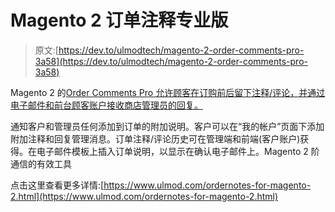 # Magento 2 订单注释专业版

> 原文:[https://dev.to/ulmodtech/magento-2-order-comments-pro-3a58](https://dev.to/ulmodtech/magento-2-order-comments-pro-3a58)

Magento 2 的[Order Comments Pro 允许顾客在订购前后留下注释/评论，并通过电子邮件和前台顾客账户接收商店管理员的回复。](https://www.ulmod.com/ordernotes-for-magento-2.html)

通知客户和管理员任何添加到订单的附加说明。客户可以在“我的帐户”页面下添加附加注释和回复管理消息。订单注释/评论历史可在管理端和前端(客户账户)获得。在电子邮件模板上插入订单说明，以显示在确认电子邮件上。Magento 2 阶通信的有效工具

点击这里查看更多详情:[https://www.ulmod.com/ordernotes-for-magento-2.html](https://www.ulmod.com/ordernotes-for-magento-2.html)